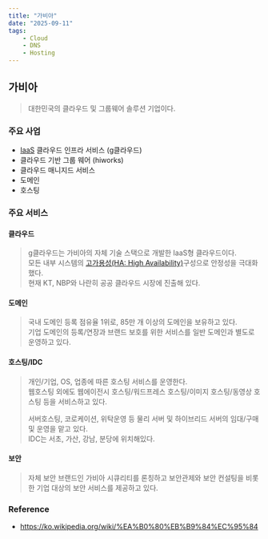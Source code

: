 ```yaml
---
title: "가비아"
date: "2025-09-11"
tags:
    - Cloud
    - DNS
    - Hosting
---
```


## 가비아

> 대한민국의 클라우드 및 그룹웨어 솔루션 기업이다.

### 주요 사업

- [IaaS](https://ko.wikipedia.org/wiki/IaaS) 클라우드 인프라 서비스 (g클라우드)
- 클라우드 기반 그룹 웨어 (hiworks)
- 클라우드 매니지드 서비스
- 도메인
- 호스팅

### 주요 서비스

#### 클라우드

> g클라우드는 가비아의 자체 기술 스택으로 개발한 IaaS형 클라우드이다.  
> 모든 내부 시스템의 [고가용성(HA: High Availability)](https://ko.wikipedia.org/wiki/%EA%B3%A0%EA%B0%80%EC%9A%A9%EC%84%B1)구성으로 안정성을 극대화했다.  
> 현재 KT, NBP와 나란히 공공 클라우드 시장에 진출해 있다.

#### 도메인

> 국내 도메인 등록 점유율 1위로, 85만 개 이상의 도메인을 보유하고 있다.  
> 기업 도메인의 등록/연장과 브랜드 보호를 위한 서비스를 일반 도메인과 별도로 운영하고 있다.

#### 호스팅/IDC

> 개인/기업, OS, 업종에 따른 호스팅 서비스를 운영한다.  
> 웹호스팅 외에도 웹에이전시 호스팅/워드프레스 호스팅/이미지 호스팅/동영상 호스팅 등을 서비스하고 있다.
>
> 서버호스팅, 코로케이션, 위탁운영 등 물리 서버 및 하이브리드 서버의 임대/구매 및 운영을 맡고 있다.  
> IDC는 서초, 가산, 강남, 분당에 위치해있다.

#### 보안

> 자체 보안 브랜드인 가비아 시큐리티를 론칭하고 보안관제와 보안 컨설팅을 비롯한 기업 대상의 보안 서비스를 제공하고 있다.

### Reference

- <https://ko.wikipedia.org/wiki/%EA%B0%80%EB%B9%84%EC%95%84>
